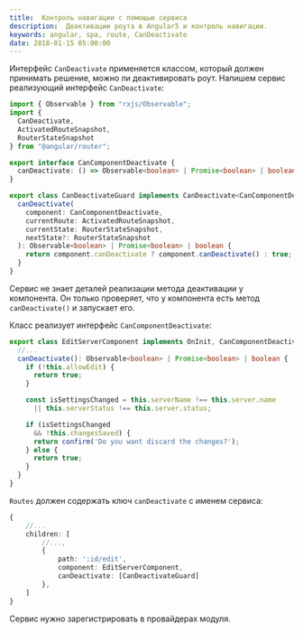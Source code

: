 ```yaml
---
title:  Контроль навигации с помощью сервиса
description:  Деактивации роута в Angular5 и контроль навигации.
keywords: angular, spa, route, CanDeactivate
date: 2018-01-15 05:00:00
---
```


Интерфейс `CanDeactivate` применяется классом, который должен принимать решение, можно ли деактивировать роут. Напишем сервис реализующий интерфейс `CanDeactivate`:

```typescript
import { Observable } from "rxjs/Observable";
import { 
  CanDeactivate,
  ActivatedRouteSnapshot,
  RouterStateSnapshot
} from "@angular/router";

export interface CanComponentDeactivate {
  canDeactivate: () => Observable<boolean> | Promise<boolean> | boolean;
}

export class CanDeactivateGuard implements CanDeactivate<CanComponentDeactivate> {
  canDeactivate(
    component: CanComponentDeactivate,
    currentRoute: ActivatedRouteSnapshot,
    currentState: RouterStateSnapshot,
    nextState?: RouterStateSnapshot
  ): Observable<boolean> | Promise<boolean> | boolean {
    return component.canDeactivate ? component.canDeactivate() : true;
  }
}
```

Сервис не знает деталей реализации метода деактивации у компонента. Он только проверяет, что у компонента есть метод `canDeactivate()` и запускает его.

Класс реализует интерфейс `CanComponentDeactivate`:

```typescript
export class EditServerComponent implements OnInit, CanComponentDeactivate {
  //...
  canDeactivate(): Observable<boolean> | Promise<boolean> | boolean {
    if (!this.allowEdit) {
      return true;
    }

    const isSettingsChanged = this.serverName !== this.server.name 
      || this.serverStatus !== this.server.status;

    if (isSettingsChanged 
      && !this.changesSaved) {
      return confirm('Do you want discard the changes?'); 
    } else {
      return true;
    }
  }
}

```

`Routes` должен содержать ключ `canDeactivate` с именем сервиса:

```typescript
{
	//...
	children: [
		//...,
		{
			path: ':id/edit', 
			component: EditServerComponent,
			canDeactivate: [CanDeactivateGuard]
		},
	]
}
```

Сервис нужно зарегистрировать в провайдерах модуля.